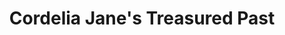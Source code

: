 ---
title: "Cordelia Jane's Treasured Past"
url: /exeter/cordelia-janes-treasured-past/
shop: antiques
---